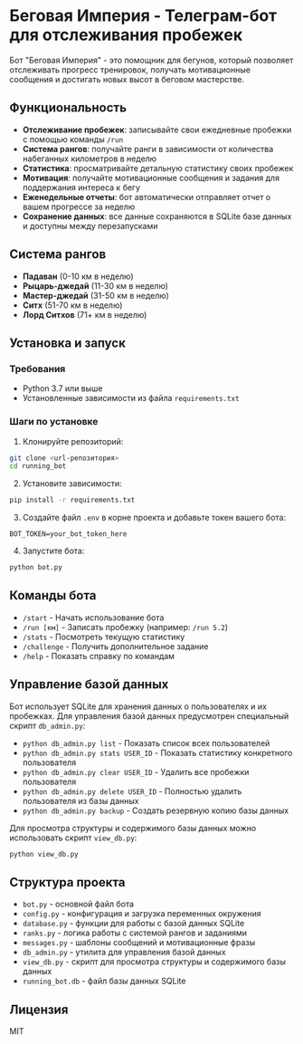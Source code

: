 # Беговая Империя - Телеграм-бот для отслеживания пробежек

Бот "Беговая Империя" - это помощник для бегунов, который позволяет отслеживать прогресс тренировок, получать мотивационные сообщения и достигать новых высот в беговом мастерстве.

## Функциональность

- **Отслеживание пробежек**: записывайте свои ежедневные пробежки с помощью команды `/run`
- **Система рангов**: получайте ранги в зависимости от количества набеганных километров в неделю
- **Статистика**: просматривайте детальную статистику своих пробежек
- **Мотивация**: получайте мотивационные сообщения и задания для поддержания интереса к бегу
- **Еженедельные отчеты**: бот автоматически отправляет отчет о вашем прогрессе за неделю
- **Сохранение данных**: все данные сохраняются в SQLite базе данных и доступны между перезапусками

## Система рангов

- **Падаван** (0-10 км в неделю)
- **Рыцарь-джедай** (11-30 км в неделю)
- **Мастер-джедай** (31-50 км в неделю)
- **Ситх** (51-70 км в неделю)
- **Лорд Ситхов** (71+ км в неделю)

## Установка и запуск

### Требования

- Python 3.7 или выше
- Установленные зависимости из файла `requirements.txt`

### Шаги по установке

1. Клонируйте репозиторий:
```bash
git clone <url-репозитория>
cd running_bot
```

2. Установите зависимости:
```bash
pip install -r requirements.txt
```

3. Создайте файл `.env` в корне проекта и добавьте токен вашего бота:
```
BOT_TOKEN=your_bot_token_here
```

4. Запустите бота:
```bash
python bot.py
```

## Команды бота

- `/start` - Начать использование бота
- `/run [км]` - Записать пробежку (например: `/run 5.2`)
- `/stats` - Посмотреть текущую статистику
- `/challenge` - Получить дополнительное задание
- `/help` - Показать справку по командам

## Управление базой данных

Бот использует SQLite для хранения данных о пользователях и их пробежках. Для управления базой данных предусмотрен специальный скрипт `db_admin.py`:

- `python db_admin.py list` - Показать список всех пользователей
- `python db_admin.py stats USER_ID` - Показать статистику конкретного пользователя
- `python db_admin.py clear USER_ID` - Удалить все пробежки пользователя
- `python db_admin.py delete USER_ID` - Полностью удалить пользователя из базы данных
- `python db_admin.py backup` - Создать резервную копию базы данных

Для просмотра структуры и содержимого базы данных можно использовать скрипт `view_db.py`:
```bash
python view_db.py
```

## Структура проекта

- `bot.py` - основной файл бота
- `config.py` - конфигурация и загрузка переменных окружения
- `database.py` - функции для работы с базой данных SQLite
- `ranks.py` - логика работы с системой рангов и заданиями
- `messages.py` - шаблоны сообщений и мотивационные фразы
- `db_admin.py` - утилита для управления базой данных
- `view_db.py` - скрипт для просмотра структуры и содержимого базы данных
- `running_bot.db` - файл базы данных SQLite

## Лицензия

MIT 